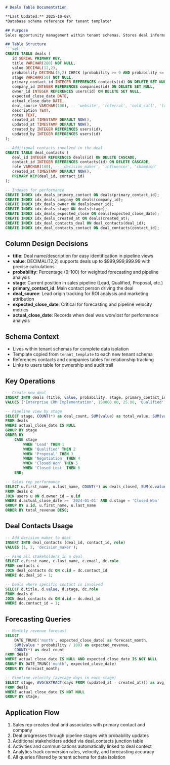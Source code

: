 ```markdown
# Deals Table Documentation

**Last Updated:** 2025-10-08\
*Database schema reference for tenant template*

## Purpose
Sales opportunity management within tenant schemas. Stores deal information, pipeline progression, and sales forecasting data for tracking revenue opportunities through the sales process.

## Table Structure
```sql
CREATE TABLE deals (
   id SERIAL PRIMARY KEY,
   title VARCHAR(200) NOT NULL,
   value DECIMAL(12,2),
   probability DECIMAL(5,2) CHECK (probability >= 0 AND probability <= 100),
   stage VARCHAR(50) NOT NULL,
   primary_contact_id INTEGER REFERENCES contacts(id) ON DELETE SET NULL,
   company_id INTEGER REFERENCES companies(id) ON DELETE SET NULL,
   owner_id INTEGER REFERENCES users(id) ON DELETE SET NULL,
   expected_close_date DATE,
   actual_close_date DATE,
   deal_source VARCHAR(100), -- 'website', 'referral', 'cold_call', 'trade_show'
   description TEXT,
   notes TEXT,
   created_at TIMESTAMP DEFAULT NOW(),
   updated_at TIMESTAMP DEFAULT NOW(),
   created_by INTEGER REFERENCES users(id),
   updated_by INTEGER REFERENCES users(id)
);

-- Additional contacts involved in the deal
CREATE TABLE deal_contacts (
   deal_id INTEGER REFERENCES deals(id) ON DELETE CASCADE,
   contact_id INTEGER REFERENCES contacts(id) ON DELETE CASCADE,
   role VARCHAR(100), -- 'decision_maker', 'influencer', 'champion'
   created_at TIMESTAMP DEFAULT NOW(),
   PRIMARY KEY(deal_id, contact_id)
);

-- Indexes for performance
CREATE INDEX idx_deals_primary_contact ON deals(primary_contact_id);
CREATE INDEX idx_deals_company ON deals(company_id);
CREATE INDEX idx_deals_owner ON deals(owner_id);
CREATE INDEX idx_deals_stage ON deals(stage);
CREATE INDEX idx_deals_expected_close ON deals(expected_close_date);
CREATE INDEX idx_deals_created_at ON deals(created_at);
CREATE INDEX idx_deal_contacts_deal ON deal_contacts(deal_id);
CREATE INDEX idx_deal_contacts_contact ON deal_contacts(contact_id);
```

## Column Design Decisions
- **title**: Deal name/description for easy identification in pipeline views
- **value**: DECIMAL(12,2) supports deals up to $999,999,999.99 with precise calculations
- **probability**: Percentage (0-100) for weighted forecasting and pipeline analysis
- **stage**: Current position in sales pipeline (Lead, Qualified, Proposal, etc.)
- **primary_contact_id**: Main contact person driving the deal
- **deal_source**: Lead origin tracking for ROI analysis and marketing attribution
- **expected_close_date**: Critical for forecasting and pipeline velocity metrics
- **actual_close_date**: Records when deal was won/lost for performance analysis

## Schema Context
- Lives within tenant schemas for complete data isolation
- Template copied from `tenant_template` to each new tenant schema
- References contacts and companies tables for relationship tracking
- Links to users table for ownership and audit trail

## Key Operations
```sql
-- Create new deal
INSERT INTO deals (title, value, probability, stage, primary_contact_id, company_id, owner_id, expected_close_date, deal_source, created_by)
VALUES ('Enterprise CRM Implementation', 150000.00, 25.00, 'Qualified', 1, 1, 1, '2024-12-31', 'referral', 1);

-- Pipeline view by stage
SELECT stage, COUNT(*) as deal_count, SUM(value) as total_value, SUM(value * probability / 100) as weighted_value
FROM deals 
WHERE actual_close_date IS NULL
GROUP BY stage 
ORDER BY 
    CASE stage
        WHEN 'Lead' THEN 1
        WHEN 'Qualified' THEN 2
        WHEN 'Proposal' THEN 3
        WHEN 'Negotiation' THEN 4
        WHEN 'Closed Won' THEN 5
        WHEN 'Closed Lost' THEN 6
    END;

-- Sales rep performance
SELECT u.first_name, u.last_name, COUNT(*) as deals_closed, SUM(d.value) as total_revenue
FROM deals d
JOIN users u ON d.owner_id = u.id
WHERE d.actual_close_date >= '2024-01-01' AND d.stage = 'Closed Won'
GROUP BY u.id, u.first_name, u.last_name
ORDER BY total_revenue DESC;
```

## Deal Contacts Usage
```sql
-- Add decision maker to deal
INSERT INTO deal_contacts (deal_id, contact_id, role)
VALUES (1, 2, 'decision_maker');

-- Find all stakeholders in a deal
SELECT c.first_name, c.last_name, c.email, dc.role
FROM contacts c
JOIN deal_contacts dc ON c.id = dc.contact_id
WHERE dc.deal_id = 1;

-- Deals where specific contact is involved
SELECT d.title, d.value, d.stage, dc.role
FROM deals d
JOIN deal_contacts dc ON d.id = dc.deal_id
WHERE dc.contact_id = 1;
```

## Forecasting Queries
```sql
-- Monthly revenue forecast
SELECT 
    DATE_TRUNC('month', expected_close_date) as forecast_month,
    SUM(value * probability / 100) as expected_revenue,
    COUNT(*) as deal_count
FROM deals 
WHERE actual_close_date IS NULL AND expected_close_date IS NOT NULL
GROUP BY DATE_TRUNC('month', expected_close_date)
ORDER BY forecast_month;

-- Pipeline velocity (average days in each stage)
SELECT stage, AVG(EXTRACT(days FROM (updated_at - created_at))) as avg_days_in_stage
FROM deals 
WHERE actual_close_date IS NOT NULL
GROUP BY stage;
```

## Application Flow
1. Sales rep creates deal and associates with primary contact and company
2. Deal progresses through pipeline stages with probability updates
3. Additional stakeholders added via deal_contacts junction table
4. Activities and communications automatically linked to deal context
5. Analytics track conversion rates, velocity, and forecasting accuracy
6. All queries filtered by tenant schema for data isolation
```